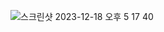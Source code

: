 ![스크린샷 2023-12-18 오후 5 17 40](https://github.com/SwanyCastle/oz_be_class/assets/49240318/78ecc250-d8d1-49ff-bd18-bffc28879722)
